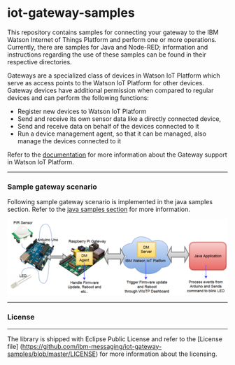 # iot-gateway-samples
This repository contains samples for connecting your gateway to the IBM Watson Internet of Things Platform and perform one or more operations. Currently, there are samples for Java and Node-RED; information and instructions regarding the use of these samples can be found in their respective directories.

Gateways are a specialized class of devices in Watson IoT Platform which serve as access points to the Watson IoT Platform for other devices. Gateway devices have additional permission when compared to regular devices and can perform the following  functions:

* Register new devices to Watson IoT Platform
* Send and receive its own sensor data like a directly connected device,
* Send and receive data on behalf of the devices connected to it
* Run a device management agent, so that it can be managed, also manage the devices connected to it

Refer to the [documentation](https://docs.internetofthings.ibmcloud.com/gateways/mqtt.html) for more information about the Gateway support in Watson IoT Platform.

----

### Sample gateway scenario

Following sample gateway scenario is implemented in the java samples section. Refer to the [java samples section](https://github.com/ibm-messaging/iot-gateway-samples/tree/master/java) for more information.

![Alt text](./gateway-dm-diagram.png?raw=true "Sample Gateway scenario")

----

### License
-----------------------

The library is shipped with Eclipse Public License and refer to the [License file] (https://github.com/ibm-messaging/iot-gateway-samples/blob/master/LICENSE) for more information about the licensing.

